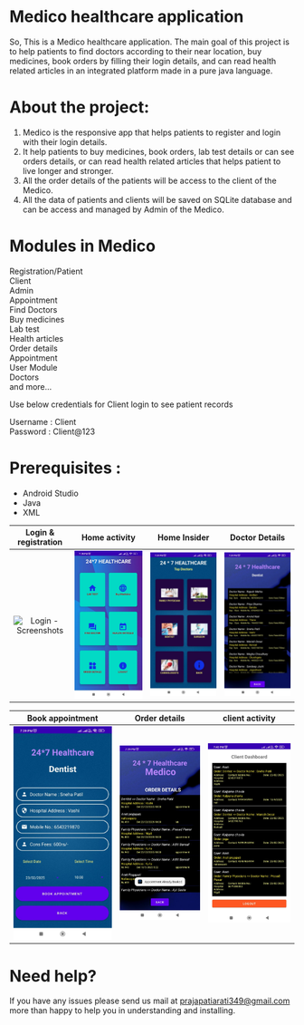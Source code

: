 
# Medico healthcare application
So, This is a Medico healthcare application. The main goal of this project is to help patients to find doctors according to their near location, buy medicines, book orders by filling their login details, and can read health related articles in an integrated platform made in a pure java language. 

# About the project:
1. Medico is the responsive app that helps patients to register and login with their login details.
2. It help patients to buy medicines, book orders, lab test details or can see orders details, or can read health related articles that helps patient to live longer and stronger.
3. All the order details of the patients will be access to the client of the Medico.
4. All the data of patients and clients will be saved on SQLite database and can be access and managed by Admin of the Medico.


# Modules in Medico 
Registration/Patient\
Client\
Admin\
Appointment\
Find Doctors\
Buy medicines\
Lab test\
Health articles\
Order details\
Appointment\
User Module\
Doctors\
and more...

Use below credentials for Client login to see patient records


   Username  : Client\
   Password  : Client@123


# Prerequisites :
- Android Studio
- Java
- XML

Login & registration | Home activity | Home Insider | Doctor Details
:------------------:|:-------------------:|:-------------------: |:-------------------:
![Login - Screenshots](Screenshots/login&registration.jpg) | ![Home - Screenshots](Screenshots/home.jpg) | ![ Home Insider - Screenshots](Screenshots/Home_insider.jpg) | ![ Doctor details - Screenshots](Screenshots/doctorDetails.jpg) 

Book appointment | Order details | client activity
:------------------:|:-------------------:|:-------------------:
![Book appointment - Screenshots](Screenshots/bookAppointment.jpg) | ![Order details - Screenshots](Screenshots/orderDetails.jpg) | ![client activity - Screenshots](Screenshots/client.jpg)


# Need help?
If you have any issues please send us mail at prajapatiarati349@gmail.com more than happy to help you in understanding and installing.
